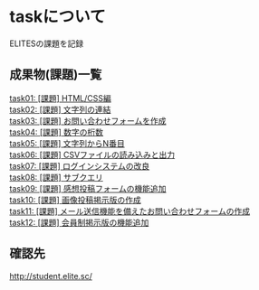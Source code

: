 # taskについて
ELITESの課題を記録

## 成果物(課題)一覧
[task01: [課題] HTML/CSS編](https://github.com/daikiiizawa/task/tree/master/task01/%E8%AA%B2%E9%A1%8C%E4%BD%9C%E6%A5%AD)  
[task02: [課題] 文字列の連結](https://github.com/daikiiizawa/task/tree/master/task02)  
[task03: [課題] お問い合わせフォームを作成](https://github.com/daikiiizawa/task/tree/master/task03)  
[task04: [課題] 数字の桁数](https://github.com/daikiiizawa/task/tree/master/task04)  
[task05: [課題] 文字列からN番目](https://github.com/daikiiizawa/task/tree/master/task05)  
[task06: [課題] CSVファイルの読み込みと出力](https://github.com/daikiiizawa/task/tree/master/task06)  
[task07: [課題] ログインシステムの改良](https://github.com/daikiiizawa/task/tree/master/task07)  
[task08: [課題] サブクエリ](https://github.com/daikiiizawa/task/tree/master/task08)  
[task09: [課題] 感想投稿フォームの機能追加](https://github.com/daikiiizawa/task/tree/master/task09)  
[task10: [課題] 画像投稿掲示版の作成](https://github.com/daikiiizawa/task/tree/master/task10)  
[task11: [課題] メール送信機能を備えたお問い合わせフォームの作成](https://github.com/daikiiizawa/task/tree/master/task11)  
[task12: [課題] 会員制掲示版の機能追加]()  


## 確認先
http://student.elite.sc/
